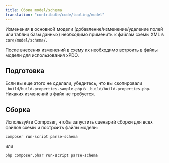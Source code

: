 ```yaml
---
title: Сбока model/schema
translation: "contribute/code/tooling/model"
---
```


Изменения в основной модели (добавление/изменение/удаление полей или таблиц базы данных) необходимо применить к файлам схемы XML в `core/model/schema/`.

После внесения изменений в схему их необходимо встроить в файлы модели для использования xPDO.

## Подготовка

Если вы еще этого не сделали, убедитесь, что вы скопировали `_build/build.properties.sample.php` в` _build/build.properties.php`. Никаких изменений в файл не требуется.

## Сборка

Используйте Composer, чтобы запустить сценарий сборки для всех файлов схемы и построить файлы модели:

``` bash
composer run-script parse-schema
```

или

``` bash
php composer.phar run-script parse-schema
```
